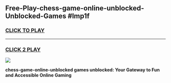 
## Free-Play-chess-game-online-unblocked-Unblocked-Games #lmp1f
<h3>
<a href="https://news.freeplayer.one?title=chess-game-online-unblocked&ref=8M">CLICK TO PLAY</a></h3>
<hr>

<h3>
<a href="https://news.freeplayer.one?title=chess-game-online-unblocked&ref=8M">CLICK 2 PLAY</a>
  
</h3>

<a href="https://news.freeplayer.one?title=chess-game-online-unblocked&ref=8M"><img src="https://clearcache.store/games.png"></a>


**chess-game-online-unblocked games unblocked: Your Gateway to Fun and Accessible Online Gaming**
